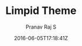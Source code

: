 ---
title: "Limpid Theme"
github: https://github.com/pranavrajs/limpid
demo: http://pranavrajs.github.io/limpid/
author: Pranav Raj S

ssg:
  - Jekyll
cms:
  - No Cms
date: 2016-06-05T17:18:41Z
github_branch: master
---